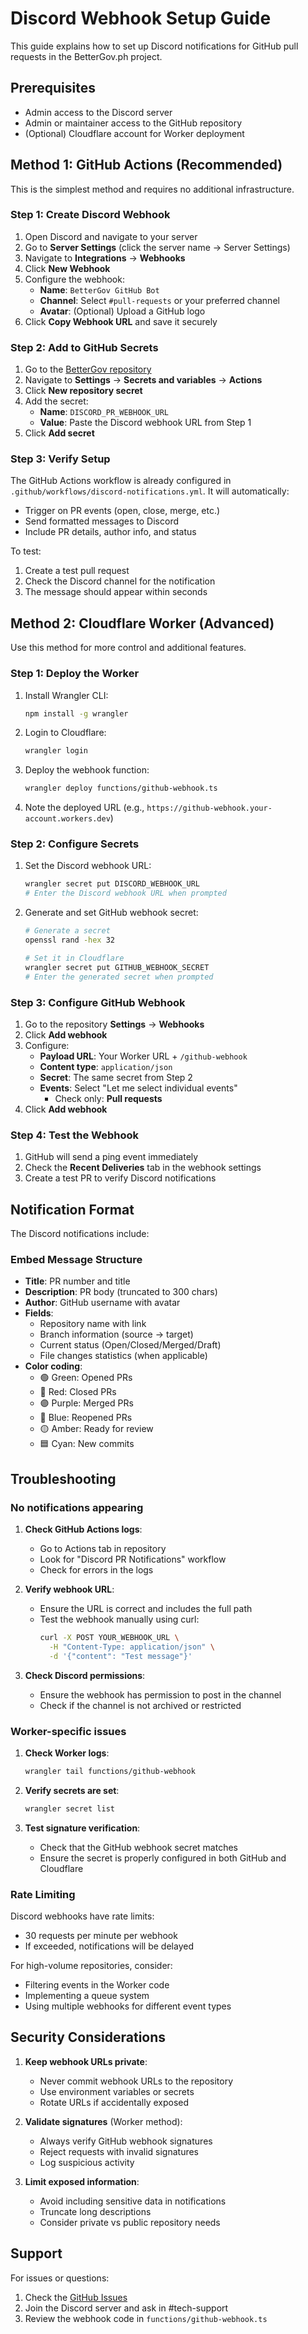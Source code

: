 # Discord Webhook Setup Guide

This guide explains how to set up Discord notifications for GitHub pull requests in the BetterGov.ph project.

## Prerequisites

- Admin access to the Discord server
- Admin or maintainer access to the GitHub repository
- (Optional) Cloudflare account for Worker deployment

## Method 1: GitHub Actions (Recommended)

This is the simplest method and requires no additional infrastructure.

### Step 1: Create Discord Webhook

1. Open Discord and navigate to your server
2. Go to **Server Settings** (click the server name → Server Settings)
3. Navigate to **Integrations** → **Webhooks**
4. Click **New Webhook**
5. Configure the webhook:
   - **Name**: `BetterGov GitHub Bot`
   - **Channel**: Select `#pull-requests` or your preferred channel
   - **Avatar**: (Optional) Upload a GitHub logo
6. Click **Copy Webhook URL** and save it securely

### Step 2: Add to GitHub Secrets

1. Go to the [BetterGov repository](https://github.com/bettergovph/bettergov)
2. Navigate to **Settings** → **Secrets and variables** → **Actions**
3. Click **New repository secret**
4. Add the secret:
   - **Name**: `DISCORD_PR_WEBHOOK_URL`
   - **Value**: Paste the Discord webhook URL from Step 1
5. Click **Add secret**

### Step 3: Verify Setup

The GitHub Actions workflow is already configured in `.github/workflows/discord-notifications.yml`. It will automatically:

- Trigger on PR events (open, close, merge, etc.)
- Send formatted messages to Discord
- Include PR details, author info, and status

To test:
1. Create a test pull request
2. Check the Discord channel for the notification
3. The message should appear within seconds

## Method 2: Cloudflare Worker (Advanced)

Use this method for more control and additional features.

### Step 1: Deploy the Worker

1. Install Wrangler CLI:
   ```bash
   npm install -g wrangler
   ```

2. Login to Cloudflare:
   ```bash
   wrangler login
   ```

3. Deploy the webhook function:
   ```bash
   wrangler deploy functions/github-webhook.ts
   ```

4. Note the deployed URL (e.g., `https://github-webhook.your-account.workers.dev`)

### Step 2: Configure Secrets

1. Set the Discord webhook URL:
   ```bash
   wrangler secret put DISCORD_WEBHOOK_URL
   # Enter the Discord webhook URL when prompted
   ```

2. Generate and set GitHub webhook secret:
   ```bash
   # Generate a secret
   openssl rand -hex 32

   # Set it in Cloudflare
   wrangler secret put GITHUB_WEBHOOK_SECRET
   # Enter the generated secret when prompted
   ```

### Step 3: Configure GitHub Webhook

1. Go to the repository **Settings** → **Webhooks**
2. Click **Add webhook**
3. Configure:
   - **Payload URL**: Your Worker URL + `/github-webhook`
   - **Content type**: `application/json`
   - **Secret**: The same secret from Step 2
   - **Events**: Select "Let me select individual events"
     - Check only: **Pull requests**
4. Click **Add webhook**

### Step 4: Test the Webhook

1. GitHub will send a ping event immediately
2. Check the **Recent Deliveries** tab in the webhook settings
3. Create a test PR to verify Discord notifications

## Notification Format

The Discord notifications include:

### Embed Message Structure
- **Title**: PR number and title
- **Description**: PR body (truncated to 300 chars)
- **Author**: GitHub username with avatar
- **Fields**:
  - Repository name with link
  - Branch information (source → target)
  - Current status (Open/Closed/Merged/Draft)
  - File changes statistics (when applicable)
- **Color coding**:
  - 🟢 Green: Opened PRs
  - 🔴 Red: Closed PRs
  - 🟣 Purple: Merged PRs
  - 🔵 Blue: Reopened PRs
  - 🟡 Amber: Ready for review
  - 🟦 Cyan: New commits

## Troubleshooting

### No notifications appearing

1. **Check GitHub Actions logs**:
   - Go to Actions tab in repository
   - Look for "Discord PR Notifications" workflow
   - Check for errors in the logs

2. **Verify webhook URL**:
   - Ensure the URL is correct and includes the full path
   - Test the webhook manually using curl:
     ```bash
     curl -X POST YOUR_WEBHOOK_URL \
       -H "Content-Type: application/json" \
       -d '{"content": "Test message"}'
     ```

3. **Check Discord permissions**:
   - Ensure the webhook has permission to post in the channel
   - Check if the channel is not archived or restricted

### Worker-specific issues

1. **Check Worker logs**:
   ```bash
   wrangler tail functions/github-webhook
   ```

2. **Verify secrets are set**:
   ```bash
   wrangler secret list
   ```

3. **Test signature verification**:
   - Check that the GitHub webhook secret matches
   - Ensure the secret is properly configured in both GitHub and Cloudflare

### Rate Limiting

Discord webhooks have rate limits:
- 30 requests per minute per webhook
- If exceeded, notifications will be delayed

For high-volume repositories, consider:
- Filtering events in the Worker code
- Implementing a queue system
- Using multiple webhooks for different event types

## Security Considerations

1. **Keep webhook URLs private**:
   - Never commit webhook URLs to the repository
   - Use environment variables or secrets
   - Rotate URLs if accidentally exposed

2. **Validate signatures** (Worker method):
   - Always verify GitHub webhook signatures
   - Reject requests with invalid signatures
   - Log suspicious activity

3. **Limit exposed information**:
   - Avoid including sensitive data in notifications
   - Truncate long descriptions
   - Consider private vs public repository needs

## Support

For issues or questions:
1. Check the [GitHub Issues](https://github.com/bettergovph/bettergov/issues)
2. Join the Discord server and ask in #tech-support
3. Review the webhook code in `functions/github-webhook.ts`
